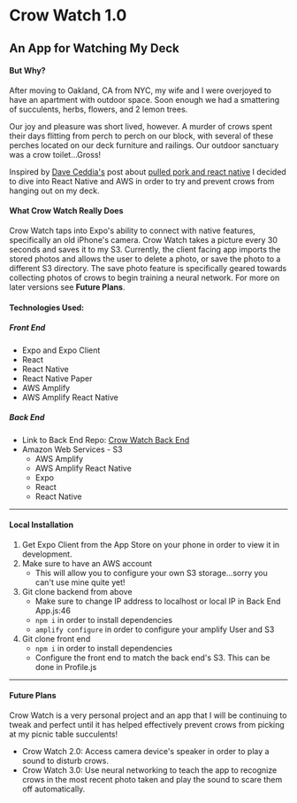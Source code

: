 # Crow Watch 1.0
## An App for Watching My Deck

#### But Why?

After moving to Oakland, CA from NYC, my wife and I were overjoyed to
have an apartment with outdoor space.  Soon enough we had a smattering of
succulents, herbs, flowers, and 2 lemon trees.

Our joy and pleasure was short lived, however.  A murder of crows spent their days flitting from perch to perch on our block, with several of these perches located on our deck furniture and railings.  Our outdoor sanctuary was a crow toilet...Gross!

Inspired by [Dave Ceddia's](https://daveceddia.com/) post about [pulled pork and react native](https://daveceddia.com/perfect-pulled-pork-react-native-expo-express/) I decided to dive into React Native and AWS in order to try and prevent crows from hanging out on my deck.

#### What Crow Watch Really Does

Crow Watch taps into Expo's ability to connect with native features, specifically an old iPhone's
camera.  Crow Watch takes a picture every 30 seconds and saves it to my S3.  Currently, the client facing app imports the stored photos and allows the user to delete a photo, or save the photo to a
different S3 directory.  The save photo feature is specifically geared towards collecting photos of crows to begin training a neural network.  For more on later versions see **Future Plans**.


#### Technologies Used:

##### Front End
- Expo and Expo Client
- React
- React Native
- React Native Paper
- AWS Amplify
- AWS Amplify React Native

##### Back End
- Link to Back End Repo: [Crow Watch Back End](https://github.com/EvanReinstein/crow-watch-5000)
- Amazon Web Services - S3
  - AWS Amplify
  - AWS Amplify React Native
  - Expo
  - React
  - React Native

***

#### Local Installation
1. Get Expo Client from the App Store on your phone in order to view it in development.
2. Make sure to have an AWS account
    - This will allow you to configure your own S3 storage...sorry you can't use mine quite yet!
3. Git clone backend from above
    - Make sure to change IP address to localhost or local IP in Back End App.js:46
    - `npm i` in order to install dependencies
    - `amplify configure` in order to configure your amplify User and S3
4. Git clone front end
    - `npm i` in order to install dependencies
    - Configure the front end to match the back end's S3.  This can be done in Profile.js

***

#### Future Plans
Crow Watch is a very personal project and an app that I will be continuing to tweak and perfect
until it has helped effectively prevent crows from picking at my picnic table succulents!

- Crow Watch 2.0: Access camera device's speaker in order to play a sound to disturb crows.
- Crow Watch 3.0: Use neural networking to teach the app to recognize crows in the most recent photo taken and play the sound to scare them off automatically.
